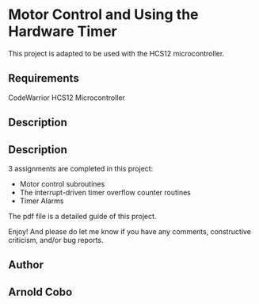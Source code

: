 # Motor Control and Using the Hardware Timer
This project is adapted  to be used with the HCS12 microcontroller.

## Requirements 
CodeWarrior
HCS12 Microcontroller

## Description

## Description

3 assignments are completed in this project:

<ul>
  <li>Motor control subroutines</li>
  <li>The interrupt-driven timer overflow counter routines</li>
  <li>Timer Alarms</li>
</ul>

The pdf file is a detailed guide of this project.

Enjoy! And please do let me know if you have any comments, constructive criticism, and/or bug reports.
## Author
## Arnold Cobo
